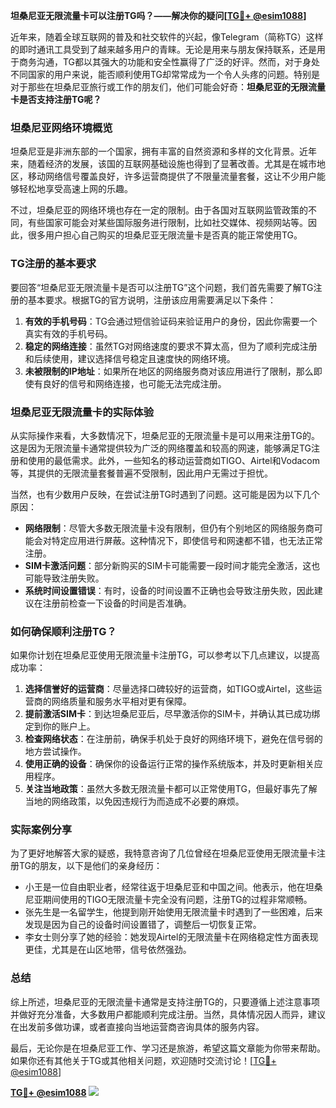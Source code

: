 **坦桑尼亚无限流量卡可以注册TG吗？——解决你的疑问[[TG💪+ @esim1088](https://t.me/s/esim1088)]**

近年来，随着全球互联网的普及和社交软件的兴起，像Telegram（简称TG）这样的即时通讯工具受到了越来越多用户的青睐。无论是用来与朋友保持联系，还是用于商务沟通，TG都以其强大的功能和安全性赢得了广泛的好评。然而，对于身处不同国家的用户来说，能否顺利使用TG却常常成为一个令人头疼的问题。特别是对于那些在坦桑尼亚旅行或工作的朋友们，他们可能会好奇：**坦桑尼亚的无限流量卡是否支持注册TG呢？**

### 坦桑尼亚网络环境概览

坦桑尼亚是非洲东部的一个国家，拥有丰富的自然资源和多样的文化背景。近年来，随着经济的发展，该国的互联网基础设施也得到了显著改善。尤其是在城市地区，移动网络信号覆盖良好，许多运营商提供了不限量流量套餐，这让不少用户能够轻松地享受高速上网的乐趣。

不过，坦桑尼亚的网络环境也存在一定的限制。由于各国对互联网监管政策的不同，有些国家可能会对某些国际服务进行限制，比如社交媒体、视频网站等。因此，很多用户担心自己购买的坦桑尼亚无限流量卡是否真的能正常使用TG。

### TG注册的基本要求

要回答“坦桑尼亚无限流量卡是否可以注册TG”这个问题，我们首先需要了解TG注册的基本要求。根据TG的官方说明，注册该应用需要满足以下条件：

1. **有效的手机号码**：TG会通过短信验证码来验证用户的身份，因此你需要一个真实有效的手机号码。
2. **稳定的网络连接**：虽然TG对网络速度的要求不算太高，但为了顺利完成注册和后续使用，建议选择信号稳定且速度快的网络环境。
3. **未被限制的IP地址**：如果所在地区的网络服务商对该应用进行了限制，那么即使有良好的信号和网络连接，也可能无法完成注册。

### 坦桑尼亚无限流量卡的实际体验

从实际操作来看，大多数情况下，坦桑尼亚的无限流量卡是可以用来注册TG的。这是因为无限流量卡通常提供较为广泛的网络覆盖和较高的网速，能够满足TG注册和使用的最低需求。此外，一些知名的移动运营商如TIGO、Airtel和Vodacom等，其提供的无限流量套餐普遍不受限制，因此用户无需过于担忧。

当然，也有少数用户反映，在尝试注册TG时遇到了问题。这可能是因为以下几个原因：

- **网络限制**：尽管大多数无限流量卡没有限制，但仍有个别地区的网络服务商可能会对特定应用进行屏蔽。这种情况下，即使信号和网速都不错，也无法正常注册。
- **SIM卡激活问题**：部分新购买的SIM卡可能需要一段时间才能完全激活，这也可能导致注册失败。
- **系统时间设置错误**：有时，设备的时间设置不正确也会导致注册失败，因此建议在注册前检查一下设备的时间是否准确。

### 如何确保顺利注册TG？

如果你计划在坦桑尼亚使用无限流量卡注册TG，可以参考以下几点建议，以提高成功率：

1. **选择信誉好的运营商**：尽量选择口碑较好的运营商，如TIGO或Airtel，这些运营商的网络质量和服务水平相对更有保障。
2. **提前激活SIM卡**：到达坦桑尼亚后，尽早激活你的SIM卡，并确认其已成功绑定到你的账户上。
3. **检查网络状态**：在注册前，确保手机处于良好的网络环境下，避免在信号弱的地方尝试操作。
4. **使用正确的设备**：确保你的设备运行正常的操作系统版本，并及时更新相关应用程序。
5. **关注当地政策**：虽然大多数无限流量卡都可以正常使用TG，但最好事先了解当地的网络政策，以免因违规行为而造成不必要的麻烦。

### 实际案例分享

为了更好地解答大家的疑惑，我特意咨询了几位曾经在坦桑尼亚使用无限流量卡注册TG的朋友，以下是他们的亲身经历：

- 小王是一位自由职业者，经常往返于坦桑尼亚和中国之间。他表示，他在坦桑尼亚期间使用的TIGO无限流量卡完全没有问题，注册TG的过程非常顺畅。
- 张先生是一名留学生，他提到刚开始使用无限流量卡时遇到了一些困难，后来发现是因为自己的设备时间设置错了，调整后一切恢复正常。
- 李女士则分享了她的经验：她发现Airtel的无限流量卡在网络稳定性方面表现更佳，尤其是在山区地带，信号依然强劲。

### 总结

综上所述，坦桑尼亚的无限流量卡通常是支持注册TG的，只要遵循上述注意事项并做好充分准备，大多数用户都能顺利完成注册。当然，具体情况因人而异，建议在出发前多做功课，或者直接向当地运营商咨询具体的服务内容。

最后，无论你是在坦桑尼亚工作、学习还是旅游，希望这篇文章能为你带来帮助。如果你还有其他关于TG或其他相关问题，欢迎随时交流讨论！[[TG💪+ @esim1088](https://t.me/s/esim1088)]

**[TG💪+ @esim1088](https://t.me/s/esim1088) ![](https://i.postimg.cc/4NQfJmqS/Snipaste-2025-05-13-00-14-12.png)**